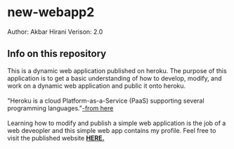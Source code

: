 # new-webapp2
Author: Akbar Hirani
Verison: 2.0

<h2>Info on this repository</h2>
This is a dynamic web application published on heroku. The purpose of this application is to get a basic understanding of how to develop, modify, and work on a dynamic web application and public it onto heroku.
</br></br>"Heroku is a cloud Platform-as-a-Service (PaaS) supporting several programming languages."<a href="https://en.wikipedia.org/wiki/Heroku">-from here</a>
</br></br>Learning how to modify and publish a simple web application is the job of a web deveopler and this simple web app contains my profile. Feel free to visit the published website <strong><a href="https://akbar-hirani.herokuapp.com/">HERE.</a></strong>
